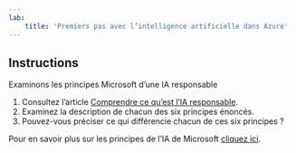 ```yaml
---
lab:
    title: 'Premiers pas avec l’intelligence artificielle dans Azure'
---
```


## Instructions
Examinons les principes Microsoft d’une IA responsable

1.	Consultez l’article [Comprendre ce qu’est l’IA responsable](https://docs.microsoft.com/learn/modules/get-started-ai-fundamentals/7-understand-responsible-ai?ns-enrollment-type=LearningPath&ns-enrollment-id=learn.wwl.get-started-with-artificial-intelligence-on-azure).
2.	Examinez la description de chacun des six principes énoncés.
3.	Pouvez-vous préciser ce qui différencie chacun de ces six principes ?

Pour en savoir plus sur les principes de l’IA de Microsoft [cliquez ici](https://www.microsoft.com/ai/responsible-ai).